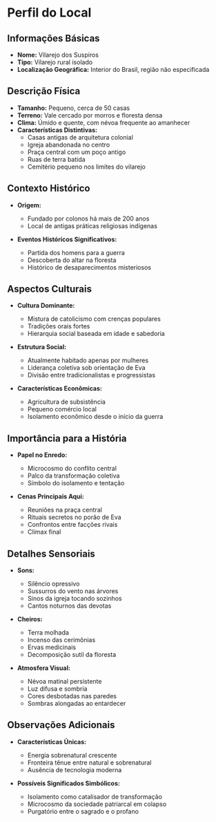 # Perfil do Local

## Informações Básicas
- **Nome:** Vilarejo dos Suspiros
- **Tipo:** Vilarejo rural isolado
- **Localização Geográfica:** Interior do Brasil, região não especificada

## Descrição Física
- **Tamanho:** Pequeno, cerca de 50 casas
- **Terreno:** Vale cercado por morros e floresta densa
- **Clima:** Úmido e quente, com névoa frequente ao amanhecer
- **Características Distintivas:**
  - Casas antigas de arquitetura colonial
  - Igreja abandonada no centro
  - Praça central com um poço antigo
  - Ruas de terra batida
  - Cemitério pequeno nos limites do vilarejo

## Contexto Histórico
- **Origem:**
  - Fundado por colonos há mais de 200 anos
  - Local de antigas práticas religiosas indígenas
  
- **Eventos Históricos Significativos:**
  - Partida dos homens para a guerra
  - Descoberta do altar na floresta
  - Histórico de desaparecimentos misteriosos

## Aspectos Culturais
- **Cultura Dominante:**
  - Mistura de catolicismo com crenças populares
  - Tradições orais fortes
  - Hierarquia social baseada em idade e sabedoria
  
- **Estrutura Social:**
  - Atualmente habitado apenas por mulheres
  - Liderança coletiva sob orientação de Eva
  - Divisão entre tradicionalistas e progressistas
  
- **Características Econômicas:**
  - Agricultura de subsistência
  - Pequeno comércio local
  - Isolamento econômico desde o início da guerra

## Importância para a História
- **Papel no Enredo:**
  - Microcosmo do conflito central
  - Palco da transformação coletiva
  - Símbolo do isolamento e tentação
  
- **Cenas Principais Aqui:**
  - Reuniões na praça central
  - Rituais secretos no porão de Eva
  - Confrontos entre facções rivais
  - Clímax final

## Detalhes Sensoriais
- **Sons:**
  - Silêncio opressivo
  - Sussurros do vento nas árvores
  - Sinos da igreja tocando sozinhos
  - Cantos noturnos das devotas
  
- **Cheiros:**
  - Terra molhada
  - Incenso das cerimônias
  - Ervas medicinais
  - Decomposição sutil da floresta
  
- **Atmosfera Visual:**
  - Névoa matinal persistente
  - Luz difusa e sombria
  - Cores desbotadas nas paredes
  - Sombras alongadas ao entardecer

## Observações Adicionais
- **Características Únicas:**
  - Energia sobrenatural crescente
  - Fronteira tênue entre natural e sobrenatural
  - Ausência de tecnologia moderna
  
- **Possíveis Significados Simbólicos:**
  - Isolamento como catalisador de transformação
  - Microcosmo da sociedade patriarcal em colapso
  - Purgatório entre o sagrado e o profano
